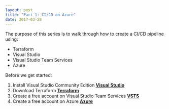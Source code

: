 ```yaml
---
layout: post
title: "Part 1: CI/CD on Azure"
date: 2017-03-28
---
```


The purpose of this series is to walk through how to create a CI/CD pipeline using:
- Terraform
- Visual Studio
- Visual Studio Team Services
- Azure

Before we get started:
1.	Install Visual Studio Community Edition
 __[Visual Studio](https://visualstudio.microsoft.com/vs/community/)__
2.	Download Terraform
 __[Terraform](https://www.terraform.io/downloads.html)__
3.	Create a free account on Visual Studio Team Services
 __[VSTS](https://visualstudio.microsoft.com/team-services/)__
4. Create a free account on Azure 
 __[Azure](https://azure.microsoft.com/en-us/)__


